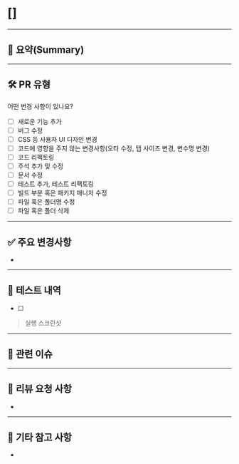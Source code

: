 <!-- # [브랜치 타입] 작업개요(한글)  -->
<!-- 예: # [feature] 로그인 페이지 UI 구성 -->
# []


---

## 📝 요약(Summary)

<!--- 변경 사항 및 관련 이슈에 대해 간단하게 작성해주세요. 어떻게보다 무엇을 왜 수정했는지 설명해주세요. -->

---

## 🛠️ PR 유형

어떤 변경 사항이 있나요?

- [ ] 새로운 기능 추가
- [ ] 버그 수정
- [ ] CSS 등 사용자 UI 디자인 변경
- [ ] 코드에 영향을 주지 않는 변경사항(오타 수정, 탭 사이즈 변경, 변수명 변경)
- [ ] 코드 리팩토링
- [ ] 주석 추가 및 수정
- [ ] 문서 수정
- [ ] 테스트 추가, 테스트 리팩토링
- [ ] 빌드 부분 혹은 패키지 매니저 수정
- [ ] 파일 혹은 폴더명 수정
- [ ] 파일 혹은 폴더 삭제

---

## ✅ 주요 변경사항
<!-- 핵심 코드/기능 변경 리스트 -->
- 

---

## 🧪 테스트 내역
<!-- 직접 실행해본 내역, 콘솔 로그, 스크린샷 등 첨부 -->
- [ ] 

> 실행 스크린샷
> 

---

## 📎 관련 이슈
<!-- 관련된 이슈번호가 있으면 연결 -->
<!-- 예: Closes #12 -->

---

## 🙏 리뷰 요청 사항
<!--- 리뷰어가 중점적으로 봐줬으면 좋겠는 부분이 있으면 적어주세요. -->
<!--- 논의해야할 부분이 있다면 적어주세요.-->
<!--- ex) 메서드 XXX의 이름을 더 잘 짓고 싶은데 혹시 좋은 명칭이 있을까요? -->
- 

---

## 🧹 기타 참고 사항
<!-- 추가로 공유하고 싶은 내용 -->
- 


